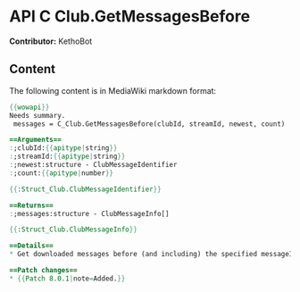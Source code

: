# API C Club.GetMessagesBefore

**Contributor:** KethoBot

## Content

The following content is in MediaWiki markdown format:

```mediawiki
{{wowapi}}
Needs summary.
 messages = C_Club.GetMessagesBefore(clubId, streamId, newest, count)

==Arguments==
:;clubId:{{apitype|string}}
:;streamId:{{apitype|string}}
:;newest:structure - ClubMessageIdentifier
:;count:{{apitype|number}}

{{:Struct_Club.ClubMessageIdentifier}}

==Returns==
:;messages:structure - ClubMessageInfo[]

{{:Struct_Club.ClubMessageInfo}}

==Details==
* Get downloaded messages before (and including) the specified messageId limited by count. These are filtered by ignored players

==Patch changes==
* {{Patch 8.0.1|note=Added.}}
```